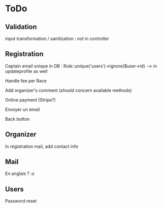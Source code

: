 # ToDo

## Validation

input transformation / sanitization : not in controller

## Registration

Captain email unique in DB : Rule::unique('users')->ignore($user->id) --> in updateprofile as well

Handle fee per Race

Add organizer's comment (should concern available methods)

Online payment (Stripe?)

Envoyer un email

Back button

## Organizer

In registration mail, add contact info

## Mail

En anglais ? :o

## Users

Password reset